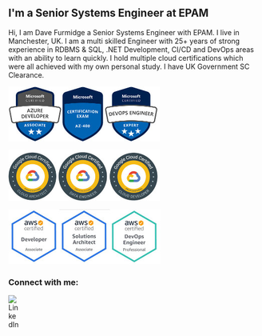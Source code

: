 ## I'm a Senior Systems Engineer at EPAM

Hi, I am Dave Furmidge a Senior Systems Engineer with EPAM. I live in Manchester, UK. I am a multi skilled Engineer with 25+ years of strong experience in RDBMS & SQL, .NET Development, CI/CD and DevOps areas with an ability to learn quickly. I hold multiple cloud certifications which were all achieved with my own personal study. I have UK Government SC Clearance. 

![Azure badges](https://raw.githubusercontent.com/davefurmidge/davefurmidge/main/assets/Azure-badges.jpg)

![GCP badges](https://raw.githubusercontent.com/davefurmidge/davefurmidge/main/assets/GCP-badges.jpg)

![AWS badges](https://raw.githubusercontent.com/davefurmidge/davefurmidge/main/assets/AWS-badges.jpg)

### Connect with me:

[<img align="left" alt="LinkedIn" width="22px" src="https://raw.githubusercontent.com/davefurmidge/devopswithdave/main/assets/linkedin.svg" />][linkedin]

[linkedin]: https://www.linkedin.com/in/dave-furmidge-17376525/
<!--
**davefurmidge/davefurmidge** is a ✨ _special_ ✨ repository because its `README.md` (this file) appears on your GitHub profile.

Here are some ideas to get you started:

- 🔭 I’m currently working on ...
- 🌱 I’m currently learning ...
- 👯 I’m looking to collaborate on ...
- 🤔 I’m looking for help with ...
- 💬 Ask me about ...
- 📫 How to reach me: ...
- 😄 Pronouns: ...
- ⚡ Fun fact: ...
-->
